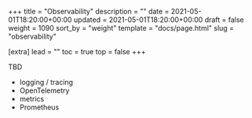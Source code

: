 +++
title = "Observability"
description = ""
date = 2021-05-01T18:20:00+00:00
updated = 2021-05-01T18:20:00+00:00
draft = false
weight = 1090
sort_by = "weight"
template = "docs/page.html"
slug = "observability"

[extra]
lead = ""
toc = true
top = false
+++

TBD

- logging / tracing
- OpenTelemetry
- metrics
- Prometheus

